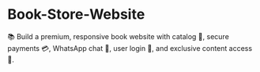 # Book-Store-Website
📚 Build a premium, responsive book website with catalog 🛒, secure payments 💳, WhatsApp chat 💬, user login 🔐, and exclusive content access 🌟.
